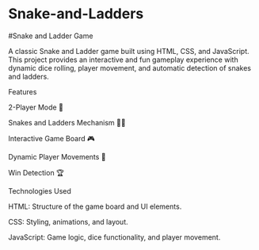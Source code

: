 # Snake-and-Ladders
#Snake and Ladder Game

A classic Snake and Ladder game built using HTML, CSS, and JavaScript. This project provides an interactive and fun gameplay experience with dynamic dice rolling, player movement, and automatic detection of snakes and ladders.


Features

2-Player Mode 👥

Snakes and Ladders Mechanism 🐍🔼

Interactive Game Board 🎮

Dynamic Player Movements 🚀

Win Detection 🏆

Technologies Used

HTML: Structure of the game board and UI elements.

CSS: Styling, animations, and layout.

JavaScript: Game logic, dice functionality, and player movement.
